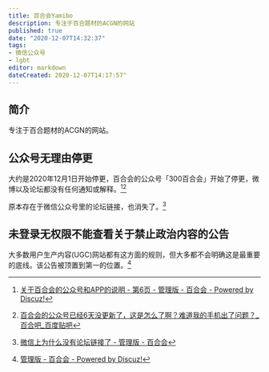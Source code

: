 ```yaml
---
title: 百合会Yamibo
description: 专注于百合题材的ACGN的网站
published: true
date: "2020-12-07T14:32:37"
tags:
- 微信公众号
- lgbt
editor: markdown
dateCreated: 2020-12-07T14:17:57"
---
```


## 简介

专注于百合题材的ACGN的网站。

## 公众号无理由停更

大约是2020年12月1日开始停更，百合会的公众号「300百合会」开始了停更，微博以及论坛都没有任何通知或解释。[^yamibo_bbs][^7132940250]

[^yamibo_bbs]: [关于百合会的公众号和APP的说明 - 第6页 - 管理版 - 百合会 - Powered by Discuz!](https://web.archive.org/web/20201207130038/https://bbs.yamibo.com/thread-498791-6-1.html)

[^7132940250]: [百合会的公众号已经6天没更新了，这是怎么了啊？难道我的手机出了问题？_百合吧_百度贴吧](https://web.archive.org/web/20201206153410/https://tieba.baidu.com/p/7132940250)

原本存在于微信公众号里的论坛链接，也消失了。[^1207142619]

[^1207142619]: [微信上为什么没有论坛链接了 - 管理版 - 百合会](https://web.archive.org/web/20201207142619/https://bbs.yamibo.com/thread-512498-1-1.html)

## 未登录无权限不能查看关于禁止政治内容的公告

大多数用户生产内容(UGC)网站都有这方面的规则，但大多都不会明确这是最重要的底线。该公告被顶置到第一的位置。[^0925055948]

[^0925055948]: [管理版 - 百合会 - Powered by Discuz!](https://web.archive.org/web/20200925055948/https://bbs.yamibo.com/forum-16-1.html)
